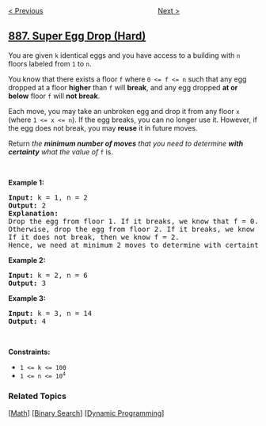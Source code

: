 <!--|This file generated by command(leetcode description); DO NOT EDIT.    |-->
<!--+----------------------------------------------------------------------+-->
<!--|@author    openset <openset.wang@gmail.com>                           |-->
<!--|@link      https://github.com/openset                                 |-->
<!--|@home      https://github.com/openset/leetcode                        |-->
<!--+----------------------------------------------------------------------+-->

[< Previous](../possible-bipartition "Possible Bipartition")
　　　　　　　　　　　　　　　　
[Next >](../fair-candy-swap "Fair Candy Swap")

## [887. Super Egg Drop (Hard)](https://leetcode.com/problems/super-egg-drop "鸡蛋掉落")

<p>You are given <code>k</code> identical eggs and you have access to a building with <code>n</code> floors labeled from <code>1</code> to <code>n</code>.</p>

<p>You know that there exists a floor <code>f</code> where <code>0 &lt;= f &lt;= n</code> such that any egg dropped at a floor <strong>higher</strong> than <code>f</code> will <strong>break</strong>, and any egg dropped <strong>at or below</strong> floor <code>f</code> will <strong>not break</strong>.</p>

<p>Each move, you may take an unbroken egg and drop it from any floor <code>x</code> (where <code>1 &lt;= x &lt;= n</code>). If the egg breaks, you can no longer use it. However, if the egg does not break, you may <strong>reuse</strong> it in future moves.</p>

<p>Return <em>the <strong>minimum number of moves</strong> that you need to determine <strong>with certainty</strong> what the value of </em><code>f</code> is.</p>

<p>&nbsp;</p>
<p><strong>Example 1:</strong></p>

<pre>
<strong>Input:</strong> k = 1, n = 2
<strong>Output:</strong> 2
<strong>Explanation: </strong>
Drop the egg from floor 1. If it breaks, we know that f = 0.
Otherwise, drop the egg from floor 2. If it breaks, we know that f = 1.
If it does not break, then we know f = 2.
Hence, we need at minimum 2 moves to determine with certainty what the value of f is.
</pre>

<p><strong>Example 2:</strong></p>

<pre>
<strong>Input:</strong> k = 2, n = 6
<strong>Output:</strong> 3
</pre>

<p><strong>Example 3:</strong></p>

<pre>
<strong>Input:</strong> k = 3, n = 14
<strong>Output:</strong> 4
</pre>

<p>&nbsp;</p>
<p><strong>Constraints:</strong></p>

<ul>
	<li><code>1 &lt;= k &lt;= 100</code></li>
	<li><code>1 &lt;= n &lt;= 10<sup>4</sup></code></li>
</ul>

### Related Topics
  [[Math](../../tag/math/README.md)]
  [[Binary Search](../../tag/binary-search/README.md)]
  [[Dynamic Programming](../../tag/dynamic-programming/README.md)]
